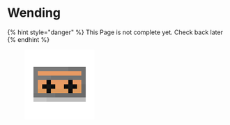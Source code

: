 # Wending

{% hint style="danger" %}
This Page is not complete yet. Check back later
{% endhint %}

<figure><img src="https://github.com/ItsMePok/PFE/blob/wikiAssets/cassette/cassette_wending.png?raw=true" alt=""><figcaption></figcaption></figure>
